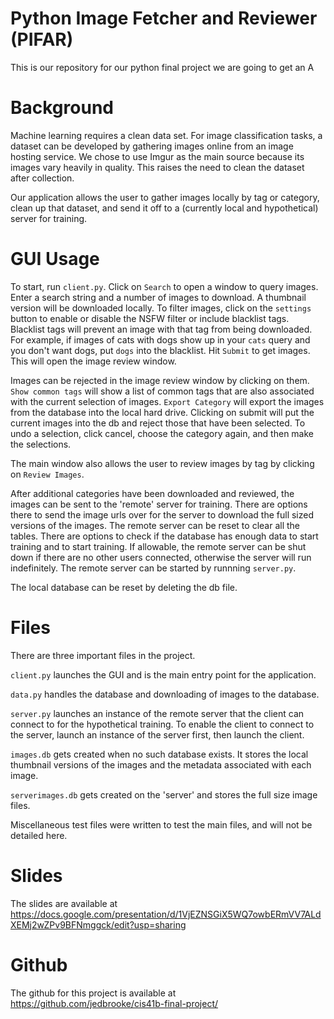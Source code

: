 # Python Image Fetcher and Reviewer (PIFAR)
This is our repository for our python final project
we are going to get an A

# Background
Machine learning requires a clean data set. For image classification tasks, a dataset can be developed by gathering images online from an image hosting service. We chose to use Imgur as the main source because its images vary heavily in quality. This raises the need to clean the dataset after collection.

Our application allows the user to gather images locally by tag or category, clean up that dataset, and send it off to a (currently local and hypothetical) server for training.

# GUI Usage
To start, run `client.py`. Click on `Search` to open a window to query images. Enter a search string and a number of images to download. A thumbnail version will be downloaded locally. To filter images, click on the `settings` button to enable or disable the NSFW filter or include blacklist tags. Blacklist tags will prevent an image with that tag from being downloaded. For example, if images of cats with dogs show up in your `cats` query and you don't want dogs, put `dogs` into the blacklist. Hit `Submit` to get images. This will open the image review window.

Images can be rejected in the image review window by clicking on them. `Show common tags` will show a list of common tags that are also associated with the current selection of images. `Export Category` will export the images from the database into the local hard drive. Clicking on submit will put the current images into the db and reject those that have been selected. To undo a selection, click cancel, choose the category again, and then make the selections.

The main window also allows the user to review images by tag by clicking on `Review Images`.

After additional categories have been downloaded and reviewed, the images can be sent to the 'remote' server for training. There are options there to send the image urls over for the server to download the full sized versions of the images. The remote server can be reset to clear all the tables. There are options to check if the database has enough data to start training and to start training. If allowable, the remote server can be shut down if there are no other users connected, otherwise the server will run indefinitely. The remote server can be started by runnning `server.py`.

The local database can be reset by deleting the db file.

# Files
There are three important files in the project.

`client.py` launches the GUI and is the main entry point for the application.

`data.py` handles the database and downloading of images to the database.

`server.py` launches an instance of the remote server that the client can connect to for the hypothetical training. To enable the client to connect to the server, launch an instance of the server first, then launch the client.


`images.db` gets created when no such database exists. It stores the local thumbnail versions of the images and the metadata associated with each image.

`serverimages.db` gets created on the 'server' and stores the full size image files.

Miscellaneous test files were written to test the main files, and will not be detailed here.

# Slides
The slides are available at https://docs.google.com/presentation/d/1VjEZNSGiX5WQ7owbERmVV7ALdXEMj2wZPv9BFNmggck/edit?usp=sharing

# Github
The github for this project is available at https://github.com/jedbrooke/cis41b-final-project/

